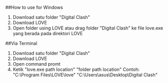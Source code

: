 ##How to use for Windows

1. Download satu folder "Digital Clash"
2. Download LOVE
3. Open folder using LOVE atau drag folder "Digital Clash" ke file love.exe yang berada pada direktori LOVE

##Via Terminal

1. Download satu folder "Digital Clash"
2. Download LOVE
3. Open command promt
4. Ketik "love.exe path location" "folder path location"
   Contoh:
   "C:\Program Files\LOVE\love" "C:\Users\asus\Desktop\Digital Clash"
